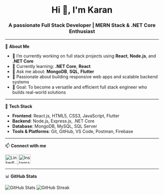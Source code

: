 <h1 align="center">Hi 👋, I'm Karan</h1>
<h3 align="center">A passionate Full Stack Developer | MERN Stack & .NET Core Enthusiast</h3>

---

🌟 **About Me**

- 🔭 I’m currently working on full stack projects using **React**, **Node.js**, and **.NET Core**
- 🌱 Currently learning: **.NET Core**, **React**
- 💬 Ask me about: **MongoDB**, **SQL**, **Flutter**
- 🚀 Passionate about building responsive web apps and scalable backend systems
- 🎯 Goal: To become a versatile and efficient full stack engineer who builds real-world solutions

---

💼 **Tech Stack**

- **Frontend**: React.js, HTML5, CSS3, JavaScript, Flutter
- **Backend**: Node.js, Express.js, .NET Core
- **Database**: MongoDB, MySQL, SQL Server
- **Tools & Platforms**: Git, GitHub, VS Code, Postman, Firebase

---

📫 **Connect with me**

<p align="left">
  <a href="https://www.linkedin.com/in/karan-songara-985317270/" target="_blank">
    <img src="https://raw.githubusercontent.com/rahuldkjain/github-profile-readme-generator/master/src/images/icons/Social/linked-in-alt.svg" alt="LinkedIn" height="30" width="40" />
  </a>
  <a href="https://www.instagram.com/karan._.songara/" target="_blank">
    <img src="https://raw.githubusercontent.com/rahuldkjain/github-profile-readme-generator/master/src/images/icons/Social/instagram.svg" alt="Instagram" height="30" width="40" />
  </a>
</p>

---

📊 **GitHub Stats**

<p align="left">
  <img src="https://github-readme-stats.vercel.app/api?username=karansongara&show_icons=true&theme=github_dark&hide_border=true" alt="GitHub Stats" />
  <img src="https://github-readme-streak-stats.herokuapp.com/?user=karansongara&theme=github-dark&hide_border=true" alt="GitHub Streak" />
</p>
